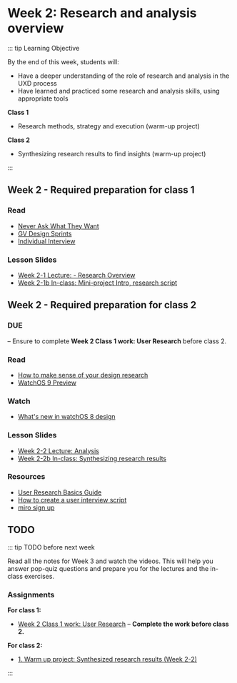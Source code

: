 # Week 2: Research and analysis overview 

::: tip Learning Objective

By the end of this week, students will:

- Have a deeper understanding of the role of research and analysis in the UXD process
- Have learned and practiced some research and analysis skills, using appropriate tools

**Class 1**
- Research methods, strategy and execution (warm-up project)

**Class 2**
- Synthesizing research results to find insights (warm-up project)

:::

## Week 2 - Required preparation for class 1

### Read

- [Never Ask What They Want](https://medium.com/user-research/never-ask-what-they-want-3-better-questions-to-ask-in-user-interviews-aeddd2a2101e)
- [GV Design Sprints](http://www.gv.com/sprint/)
- [Individual Interview](https://www.usability.gov/how-to-and-tools/methods/individual-interviews.html)


### Lesson Slides

- [Week 2-1 Lecture: - Research Overview](https://drive.google.com/drive/folders/1kCPUsO4_f6Hz47THcBzFBiMlCJIzpvG7)
- [Week 2-1b In-class: Mini-project Intro, research script](https://drive.google.com/drive/folders/1kCPUsO4_f6Hz47THcBzFBiMlCJIzpvG7)


## Week 2 - Required preparation for class 2

### DUE 
– Ensure to complete **Week 2 Class 1 work: User Research** before class 2.

### Read

- [How to make sense of your design research](https://uxdesign.cc/synthesis-how-to-make-sense-of-your-design-research-d67ad79b684b)
- [WatchOS 9 Preview](https://www.apple.com/ca/watchos/watchos-preview/)

### Watch

- [What's new in watchOS 8 design](https://developer.apple.com/videos/play/wwdc2021/10002/)


### Lesson Slides

- [Week 2-2 Lecture: Analysis](https://drive.google.com/drive/folders/1kCPUsO4_f6Hz47THcBzFBiMlCJIzpvG7)
- [Week 2-2b In-class: Synthesizing research results](https://drive.google.com/drive/folders/1kCPUsO4_f6Hz47THcBzFBiMlCJIzpvG7)
<!--- [Week 2-2b In-Class: Synthesizing research results (including examples)](https://drive.google.com/file/d/1uB9wB0e-kuSieYBcGacC7Y7QqSJ4IQ9n/view?usp=sharing) -->

### Resources

- [User Research Basics Guide](https://drive.google.com/file/d/1yHLHBRK689wF49iE5Q4PNu33gMfHrbJC/view?usp=sharing)
- [How to create a user interview script](https://drive.google.com/file/d/1h-idGXxdnd4OKADDpccpdNdLBLalME0o/view?usp=sharing)
- [miro sign up](https://help.miro.com/hc/en-us/articles/360017730473-Education-plan)

## TODO

::: tip TODO before next week

Read all the notes for Week 3 and watch the videos. This will help you answer pop-quiz questions and prepare you for the lectures and the in-class exercises.

### Assignments

**For class 1:**
- [Week 2 Class 1 work: User Research](../../assignments/work-week2-1.md) – **Complete the work before class 2.** 

**For class 2:**
- [1. Warm up project: Synthesized research results (Week 2-2)](../../assignments/warmup1.md)

:::